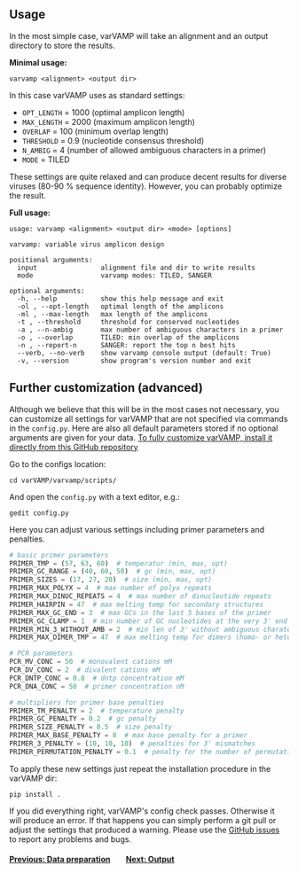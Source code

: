 ## Usage


In the most simple case, varVAMP will take an alignment and an output directory to store the results.

**Minimal usage:**

```shell
varvamp <alignment> <output dir>
```

In this case varVAMP uses as standard settings:

* ```OPT_LENGTH``` = 1000 (optimal amplicon length)
* ```MAX_LENGTH``` = 2000 (maximum amplicon length)
* ```OVERLAP``` = 100 (minimum overlap length)
* ```THRESHOLD``` = 0.9 (nucleotide consensus threshold)
* ```N_AMBIG``` = 4 (number of allowed ambiguous characters in a primer)
* ```MODE``` = TILED

These settings are quite relaxed and can produce decent results for diverse viruses (80-90 % sequence identity). However, you can probably optimize the result.

**Full usage:**
```shell
usage: varvamp <alignment> <output dir> <mode> [options]
```

```
varvamp: variable virus amplicon design

positional arguments:
  input                alignment file and dir to write results
  mode                 varvamp modes: TILED, SANGER

optional arguments:
  -h, --help           show this help message and exit
  -ol , --opt-length   optimal length of the amplicons
  -ml , --max-length   max length of the amplicons
  -t , --threshold     threshold for conserved nucleotides
  -a , --n-ambig       max number of ambiguous characters in a primer
  -o , --overlap       TILED: min overlap of the amplicons
  -n , --report-n      SANGER: report the top n best hits
  --verb, --no-verb    show varvamp console output (default: True)
  -v, --version        show program's version number and exit
```

## Further customization (advanced)

Although we believe that this will be in the most cases not necessary, you can customize all settings for varVAMP that are not specified via commands in the `config.py`. Here are also all default parameters stored if no optional arguments are given for your data. [To fully customize varVAMP, install it directly from this GitHub repository](./installation.md)

Go to the configs location:
```shell
cd varVAMP/varvamp/scripts/
```
And open the `config.py` with a text editor, e.g.:
```shell
gedit config.py
```
Here you can adjust various settings including primer parameters and penalties.

```python
# basic primer parameters
PRIMER_TMP = (57, 63, 60)  # temperatur (min, max, opt)
PRIMER_GC_RANGE = (40, 60, 50)  # gc (min, max, opt)
PRIMER_SIZES = (17, 27, 20)  # size (min, max, opt)
PRIMER_MAX_POLYX = 4  # max number of polyx repeats
PRIMER_MAX_DINUC_REPEATS = 4  # max number of dinucleotide repeats
PRIMER_HAIRPIN = 47  # max melting temp for secondary structures
PRIMER_MAX_GC_END = 3  # max GCs in the last 5 bases of the primer
PRIMER_GC_CLAMP = 1  # min number of GC nucleotides at the very 3' end
PRIMER_MIN_3_WITHOUT_AMB = 2  # min len of 3' without ambiguous charaters
PRIMER_MAX_DIMER_TMP = 47  # max melting temp for dimers (homo- or heterodimers)

# PCR parameters
PCR_MV_CONC = 50  # monovalent cations mM
PCR_DV_CONC = 2  # divalent cations mM
PCR_DNTP_CONC = 0.8  # dntp concentration mM
PCR_DNA_CONC = 50  # primer concentration nM

# multipliers for primer base penalties
PRIMER_TM_PENALTY = 2  # temperature penalty
PRIMER_GC_PENALTY = 0.2  # gc penalty
PRIMER_SIZE_PENALTY = 0.5  # size penalty
PRIMER_MAX_BASE_PENALTY = 8  # max base penalty for a primer
PRIMER_3_PENALTY = (10, 10, 10)  # penalties for 3' mismatches
PRIMER_PERMUTATION_PENALTY = 0.1  # penalty for the number of permutations
```
To apply these new settings just repeat the installation procedure in the varVAMP dir:
```shell
pip install .
```
If you did everything right, varVAMP's config check passes. Otherwise it will produce an error. If that happens you can simply perform a git pull or adjust the settings that produced a warning. Please use the [GitHub issues](https://github.com/jonas-fuchs/varVAMP/issues) to report any problems and bugs.

#### [Previous: Data preparation](./preparing_the_data.md)&emsp;&emsp;[Next: Output](./output.md)
